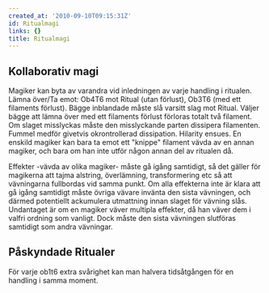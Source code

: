 ```yaml
---
created_at: '2010-09-10T09:15:31Z'
id: Ritualmagi
links: {}
title: Ritualmagi
---
```


Kollaborativ magi
-----------------

Magiker kan byta av varandra vid inledningen av varje handling i ritualen. Lämna över/Ta emot: Ob4T6
mot Ritual (utan förlust), Ob3T6 (med ett filaments förlust). Bägge inblandade måste slå varsitt
slag mot Ritual. Väljer bägge att lämna över med ett filaments förlust förloras totalt två filament.
Om slaget misslyckas måste den misslyckande parten dissipera filamenten. Fummel medför givetvis
okrontrollerad dissipation. Hilarity ensues. En enskild magiker kan bara ta emot ett "knippe"
filament vävda av en annan magiker, och bara om han inte utför någon annan del av ritualen då.

Effekter -vävda av olika magiker- måste gå igång samtidigt, så det gäller för magikerna att tajma
alstring, överlämning, transformering etc så att vävningarna fullbordas vid samma punkt. Om alla
effekterna inte är klara att gå igång samtidigt måste övriga vävare invänta den sista vävningen, och
därmed potentiellt ackumulera utmattning innan slaget för vävning slås. Undantaget är om en magiker
väver multipla effekter, då han väver dem i valfri ordning som vanligt. Dock måste den sista
vävningen slutföras samtidigt som andra vävningar.

Påskyndade Ritualer
-------------------

För varje ob1t6 extra svårighet kan man halvera tidsåtgången för en handling i samma moment.